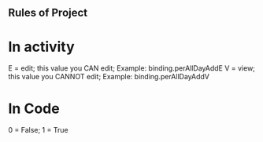 ## Rules of Project

# In activity

E = edit; this value you CAN edit; Example: binding.perAllDayAddE
V = view; this value you CANNOT edit; Example: binding.perAllDayAddV

# In Code

0 = False;
1 = True